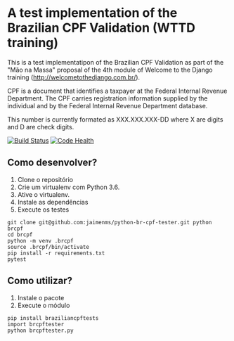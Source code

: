 # A test implementation of the Brazilian CPF Validation (WTTD training)

This is a test implementatipon of the Brazilian CPF Validation as part of
the "Mão na Massa" proposal of the 4th module of Welcome to the Django
training (http://welcometothedjango.com.br/).

CPF is a document that identifies a taxpayer at the Federal Internal Revenue
Department. The CPF carries registration information supplied by the
individual and by the Federal Internal Revenue Department database.

This number is currently formated as XXX.XXX.XXX-DD where X are digits and D
are check digits.

[![Build Status](https://travis-ci.org/Jaimenms/python-br-cpf-tester.svg?branch=master)](https://travis-ci.org/Jaimenms/python-br-cpf-tester)
[![Code Health](https://landscape.io/github/Jaimenms/python-br-cpf-tester/master/landscape.svg?style=flat)](https://landscape.io/github/Jaimenms/python-br-cpf-tester/master)


## Como desenvolver?

1. Clone o repositório
2. Crie um virtualenv com Python 3.6.
3. Ative o virtualenv.
4. Instale as dependências
5. Execute os testes

```console
git clone git@github.com:jaimenms/python-br-cpf-tester.git python brcpf
cd brcpf
python -m venv .brcpf
source .brcpf/bin/activate
pip install -r requirements.txt
pytest
```

## Como utilizar?

1. Instale o pacote
2. Execute o módulo

```console
pip install braziliancpftests
import brcpftester
python brcpftester.py
```